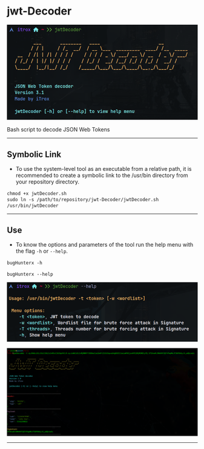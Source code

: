 # jwt-Decoder

![jwt1](./img/jwt-logo.png)

Bash script to decode JSON Web Tokens

---

## Symbolic Link

* To use the system-level tool as an executable from a relative path, it is recommended to create a symbolic link to the /usr/bin directory from your repository directory.

```shell
chmod +x jwtDecoder.sh
sudo ln -s /path/to/repository/jwt-Decoder/jwtDecoder.sh /usr/bin/jwtDecoder
```

---

## Use

* To know the options and parameters of the tool run the help menu with the flag `-h` or `--help`.

```shell
bugHunterx -h
```

```shell
bugHunterx --help
```

![jwt2](./img/jwt-help.png)

![jwt3](./img/jwt-token.png)

---
